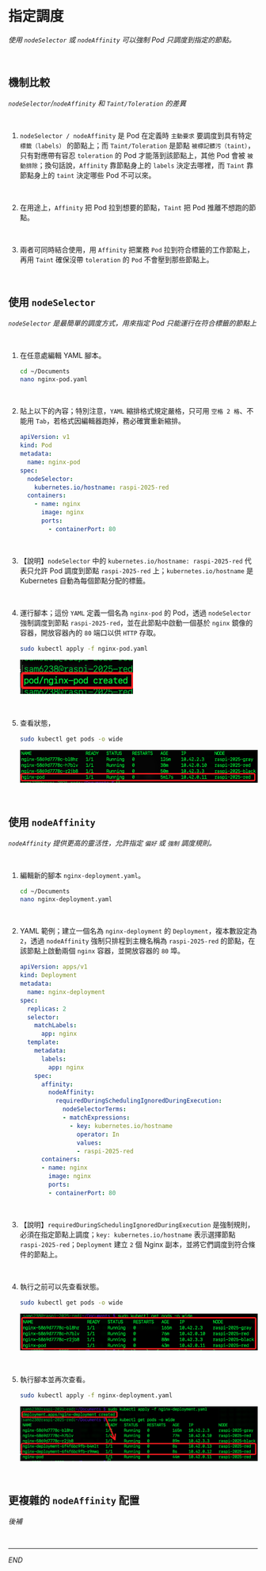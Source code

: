 # 指定調度

_使用 `nodeSelector` 或 `nodeAffinity` 可以強制 Pod 只調度到指定的節點。_

<br>

## 機制比較

_`nodeSelector`/`nodeAffinity` 和 `Taint/Toleration` 的差異_

<br>

1. `nodeSelector / nodeAffinity` 是 Pod 在定義時 `主動要求` 要調度到具有特定 `標籤（labels）` 的節點上；而 `Taint/Toleration` 是節點 `被標記髒污（taint）`，只有對應帶有容忍 `toleration` 的 Pod 才能落到該節點上，其他 Pod 會被 `被動排除`；換句話說，`Affinity` 靠節點身上的 `labels` 決定去哪裡，而 `Taint` 靠節點身上的 `taint` 決定哪些 Pod 不可以來。

<br>

2. 在用途上，`Affinity` 把 Pod 拉到想要的節點，`Taint` 把 Pod 推離不想跑的節點。

<br>

3. 兩者可同時結合使用，用 `Affinity` 把業務 `Pod` 拉到符合標籤的工作節點上，再用 `Taint` 確保沒帶 `toleration` 的 `Pod` 不會壓到那些節點上。

<br>

## 使用 `nodeSelector`

_`nodeSelector` 是最簡單的調度方式，用來指定 Pod 只能運行在符合標籤的節點上_

<br>

1. 在任意處編輯 YAML 腳本。

    ```bash
    cd ~/Documents
    nano nginx-pod.yaml
    ```

<br>

2. 貼上以下的內容；特別注意，`YAML` 縮排格式規定嚴格，只可用 `空格 2 格`、不能用 `Tab`，若格式因編輯器跑掉，務必確實重新縮排。

    ```yaml
    apiVersion: v1
    kind: Pod
    metadata:
      name: nginx-pod
    spec:
      nodeSelector:
        kubernetes.io/hostname: raspi-2025-red
      containers:
        - name: nginx
          image: nginx
          ports:
            - containerPort: 80
    ```

<br>

3. 【說明】`nodeSelector` 中的 `kubernetes.io/hostname: raspi-2025-red` 代表只允許 Pod 調度到節點 `raspi-2025-red` 上；`kubernetes.io/hostname` 是 Kubernetes 自動為每個節點分配的標籤。

<br>

4. 運行腳本；這份 `YAML` 定義一個名為 `nginx-pod` 的 Pod，透過 `nodeSelector` 強制調度到節點 `raspi-2025-red`，並在此節點中啟動一個基於 `nginx` 鏡像的容器，開放容器內的 `80` 端口以供 `HTTP` 存取。

    ```bash
    sudo kubectl apply -f nginx-pod.yaml
    ```

    ![](images/img_129.png)

<br>

5. 查看狀態，

    ```bash
    sudo kubectl get pods -o wide
    ```

    ![](images/img_130.png)

<br>

## 使用 `nodeAffinity`

_`nodeAffinity` 提供更高的靈活性，允許指定 `偏好` 或 `強制` 調度規則。_

<br>

1. 編輯新的腳本 `nginx-deployment.yaml`。

    ```bash
    cd ~/Documents
    nano nginx-deployment.yaml
    ```

<br>

2. YAML 範例；建立一個名為 `nginx-deployment` 的 `Deployment`，複本數設定為 `2`，透過 `nodeAffinity` 強制只排程到主機名稱為 `raspi-2025-red` 的節點，在該節點上啟動兩個 `nginx` 容器，並開放容器的 `80` 埠。

    ```yaml
    apiVersion: apps/v1
    kind: Deployment
    metadata:
      name: nginx-deployment
    spec:
      replicas: 2
      selector:
        matchLabels:
          app: nginx
      template:
        metadata:
          labels:
            app: nginx
        spec:
          affinity:
            nodeAffinity:
              requiredDuringSchedulingIgnoredDuringExecution:
                nodeSelectorTerms:
                - matchExpressions:
                  - key: kubernetes.io/hostname
                    operator: In
                    values:
                    - raspi-2025-red
          containers:
          - name: nginx
            image: nginx
            ports:
            - containerPort: 80
    ```

<br>

3. 【說明】`requiredDuringSchedulingIgnoredDuringExecution` 是強制規則，必須在指定節點上調度；`key: kubernetes.io/hostname` 表示選擇節點 `raspi-2025-red`；`Deployment` 建立 `2` 個 Nginx 副本，並將它們調度到符合條件的節點上。

<br>

4. 執行之前可以先查看狀態。

    ```bash
    sudo kubectl get pods -o wide
    ```

    ![](images/img_132.png)

<br>

5. 執行腳本並再次查看。

    ```bash
    sudo kubectl apply -f nginx-deployment.yaml
    ```

    ![](images/img_131.png)

<br>

## 更複雜的 `nodeAffinity` 配置

_後補_

<br>

___

_END_